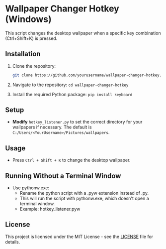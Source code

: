 # Wallpaper Changer Hotkey (Windows)

This script changes the desktop wallpaper when a specific key combination (Ctrl+Shift+K) is pressed.

## Installation

1. Clone the repository:
   ```sh
   git clone https://github.com/yourusername/wallpaper-changer-hotkey.git

2. Navigate to the repository:
      `cd wallpaper-changer-hotkey`

3. Install the required Python package:
      `pip install keyboard`

## Setup

-   **Modify** `hotkey_listener.py` to set the correct directory for your wallpapers if necessary.
 The default is `C:/Users/<YourUsername>/Pictures/wallpapers`.

## Usage 

- Press `Ctrl + Shift + K` to change the desktop wallpaper.

## Running Without a Terminal Window
- Use pythonw.exe:
    - Rename the python script with a .pyw extension instead of .py.
    - This will run the script with pythonw.exe, which doesn't open a terminal window.
    - Example: hotkey_listener.pyw

## License 
This project is licensed under the MIT License - see the [LICENSE](LICENSE) file for details.
